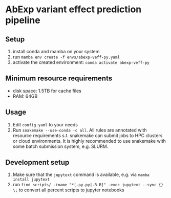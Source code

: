 # AbExp variant effect prediction pipeline

## Setup

1) install conda and mamba on your system
2) run `mamba env create -f envs/abexp-veff-py.yaml`
3) activate the created environment: `conda activate abexp-veff-py`

## Minimum resource requirements

- disk space: 1.5TB for cache files
- RAM: 64GB

## Usage

1) Edit `config.yaml` to your needs
2) Run `snakemake --use-conda -c all`.
   All rules are annotated with resource requirements s.t. snakemake can submit jobs to HPC clusters or cloud environments.
   It is highly recommended to use snakemake with some batch submission system, e.g. SLURM.

## Development setup

1) Make sure that the `jupytext` command is available, e.g. via `mamba install jupytext`
2) run `find scripts/ -iname "*[.py.py|.R.R]" -exec jupytext --sync {} \;` to convert all percent scripts to jupyter notebooks

